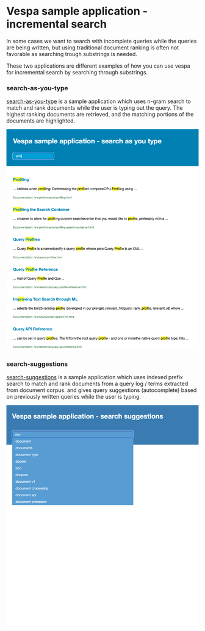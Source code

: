 <!-- Copyright Yahoo. Licensed under the terms of the Apache 2.0 license. See LICENSE in the project root. -->

# Vespa sample application - incremental search

In some cases we want to search with incomplete queries while the queries are being written,
but using traditional document ranking is often not favorable as searching trough substrings is needed.

These two applications are different examples of how you can use vespa for incremental search
by searching through substrings.


### search-as-you-type

[search-as-you-type](search-as-you-type) is a sample application
which uses n-gram search to match and rank documents while the user is typing out the query.
The highest ranking documents are retrieved,
and the matching portions of the documents are highlighted.

![n-gram search](img/search-as-you-type.png)


### search-suggestions

[search-suggestions](search-suggestions) is a sample application
which uses indexed prefix search to match and rank documents from a query log / terms extracted from document corpus.
and gives query suggestions (autocomplete) based on previously written queries while the user is typing.

![query suggestions](img/search-suggestions.png)
